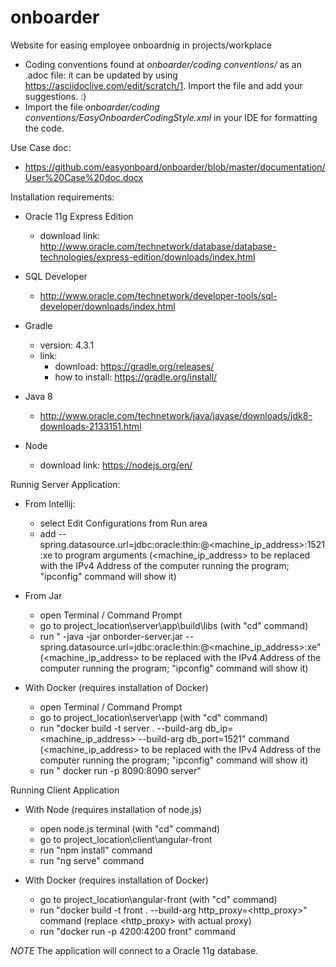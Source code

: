 # onboarder
Website for easing employee onboardnig in projects/workplace

* Coding conventions found at *onboarder/coding conventions/* as an .adoc file: it can be updated by using https://asciidoclive.com/edit/scratch/1. Import the file and add your suggestions. :)
* Import the file *onboarder/coding conventions/EasyOnboarderCodingStyle.xml* in your IDE for formatting the code.

Use Case doc:
* https://github.com/easyonboard/onboarder/blob/master/documentation/User%20Case%20doc.docx

Installation requirements:
* Oracle 11g Express Edition
  * download link: http://www.oracle.com/technetwork/database/database-technologies/express-edition/downloads/index.html
* SQL Developer
  * http://www.oracle.com/technetwork/developer-tools/sql-developer/downloads/index.html
* Gradle
  * version: 4.3.1
  * link:
     * download:  https://gradle.org/releases/
     * how to install: https://gradle.org/install/
* Java 8
  * http://www.oracle.com/technetwork/java/javase/downloads/jdk8-downloads-2133151.html

* Node
  * download link: https://nodejs.org/en/




 Runnig Server Application:

* From Intellij:
     * select Edit Configurations from Run area
     * add --spring.datasource.url=jdbc:oracle:thin:@<machine_ip_address>:1521:xe to program arguments (<machine_ip_address> to be replaced with the IPv4 Address of the computer running the program; "ipconfig" command will show it)

* From Jar
  * open Terminal / Command Prompt
  * go to project_location\server\app\build\libs (with "cd" command)
  * run " -java -jar onborder-server.jar --spring.datasource.url=jdbc:oracle:thin:@<machine_ip_address>:xe" (<machine_ip_address> to be replaced with the IPv4 Address of the computer running the program; "ipconfig" command will show it)

* With Docker (requires installation of Docker)
  * open Terminal / Command Prompt
  * go to project_location\server\app (with "cd" command)
  * run "docker build -t server . --build-arg db_ip=<machine_ip_address> --build-arg db_port=1521" command (<machine_ip_address> to be replaced with the IPv4 Address of the computer running the program; "ipconfig" command will show it)
  * run " docker run -p 8090:8090 server"



Running Client Application

 * With Node (requires installation of node.js)
   * open node.js terminal (with "cd" command)
   * go to project_location\client\angular-front
   * run "npm install" command
   * run "ng serve" command

 * With Docker (requires installation of Docker)
   * go to project_location\angular-front (with "cd" command)
   * run "docker build -t front . --build-arg http_proxy=<http_proxy>" command (replace <http_proxy> with actual proxy)
   * run "docker run  -p  4200:4200 front" command


*NOTE* The application will connect to a Oracle 11g database.
